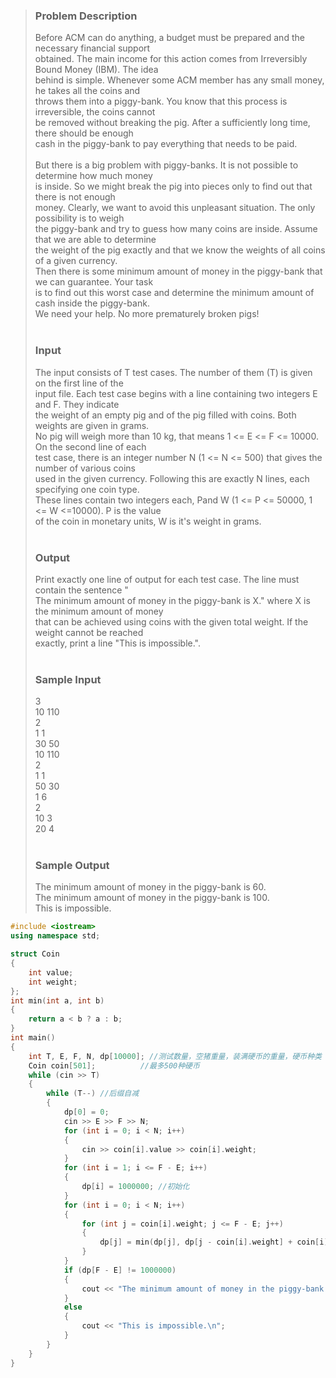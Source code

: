 >### Problem Description<br>
>Before ACM can do anything, a budget must be prepared and the necessary financial support <br>
>obtained. The main income for this action comes from Irreversibly Bound Money (IBM). The idea<br>
>behind is simple. Whenever some ACM member has any small money, he takes all the coins and<br>
>throws them into a piggy-bank. You know that this process is irreversible, the coins cannot <br>
>be removed without breaking the pig. After a sufficiently long time, there should be enough <br>
>cash in the piggy-bank to pay everything that needs to be paid.<br>
><br>
>But there is a big problem with piggy-banks. It is not possible to determine how much money <br>
>is inside. So we might break the pig into pieces only to find out that there is not enough<br>
>money. Clearly, we want to avoid this unpleasant situation. The only possibility is to weigh<br>
>the piggy-bank and try to guess how many coins are inside. Assume that we are able to determine<br>
>the weight of the pig exactly and that we know the weights of all coins of a given currency.<br>
>Then there is some minimum amount of money in the piggy-bank that we can guarantee. Your task<br>
>is to find out this worst case and determine the minimum amount of cash inside the piggy-bank.<br>
>We need your help. No more prematurely broken pigs!<br>
> <br>
>### Input<br>
>The input consists of T test cases. The number of them (T) is given on the first line of the<br>
>input file. Each test case begins with a line containing two integers E and F. They indicate <br>
>the weight of an empty pig and of the pig filled with coins. Both weights are given in grams.<br>
>No pig will weigh more than 10 kg, that means 1 <= E <= F <= 10000. On the second line of each <br>
>test case, there is an integer number N (1 <= N <= 500) that gives the number of various coins<br>
>used in the given currency. Following this are exactly N lines, each specifying one coin type.<br>
>These lines contain two integers each, Pand W (1 <= P <= 50000, 1 <= W <=10000). P is the value <br>
>of the coin in monetary units, W is it's weight in grams.<br>
> <br>
>### Output<br>
>Print exactly one line of output for each test case. The line must contain the sentence "<br>
>The minimum amount of money in the piggy-bank is X." where X is the minimum amount of money<br>
>that can be achieved using coins with the given total weight. If the weight cannot be reached <br>
>exactly, print a line "This is impossible.".<br>
> <br>
>### Sample Input<br>
>3<br>
>10 110<br>
>2<br>
>1 1<br>
>30 50<br>
>10 110<br>
>2<br>
>1 1<br>
>50 30<br>
>1 6<br>
>2<br>
>10 3<br>
>20 4<br>
> <br>
>### Sample Output<br>
>The minimum amount of money in the piggy-bank is 60.<br>
>The minimum amount of money in the piggy-bank is 100.<br>
>This is impossible.<br>

```cpp
#include <iostream>
using namespace std;

struct Coin
{
    int value;
    int weight;
};
int min(int a, int b)
{
    return a < b ? a : b;
}
int main()
{
    int T, E, F, N, dp[10000]; //测试数量，空猪重量，装满硬币的重量，硬币种类
    Coin coin[501];          //最多500种硬币
    while (cin >> T)
    {
        while (T--) //后缀自减
        {
            dp[0] = 0;
            cin >> E >> F >> N;
            for (int i = 0; i < N; i++)
            {
                cin >> coin[i].value >> coin[i].weight;
            }
            for (int i = 1; i <= F - E; i++)
            {
                dp[i] = 1000000; //初始化
            }
            for (int i = 0; i < N; i++)
            {
                for (int j = coin[i].weight; j <= F - E; j++)
                {
                    dp[j] = min(dp[j], dp[j - coin[i].weight] + coin[i].value);
                }
            }
            if (dp[F - E] != 1000000)
            {
                cout << "The minimum amount of money in the piggy-bank is " << dp[F - E] << ".\n";
            }
            else
            {
                cout << "This is impossible.\n";
            }
        }
    }
}
```
